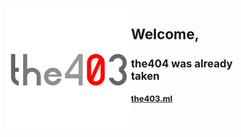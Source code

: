 <img src="the403-profile-photoV4.png" alt="Logo" width="250" height="250" align=left>

# Welcome, 
## the404 was already taken
### [the403.ml](https://the403.ml/)
